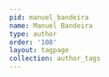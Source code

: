 ```yaml
---
pid: manuel_bandeira
name: Manuel Bandeira
type: author
order: '108'
layout: tagpage
collection: author_tags
---
```

